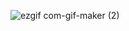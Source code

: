 ![ezgif com-gif-maker (2)](https://user-images.githubusercontent.com/79175602/143691251-056683c1-0d99-4743-9f48-8a851dc36c22.gif)
